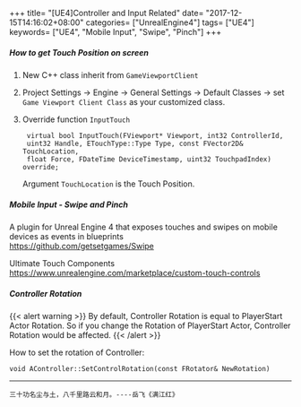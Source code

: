 +++
title= "[UE4]Controller and Input Related"
date= "2017-12-15T14:16:02+08:00"
categories= ["UnrealEngine4"]
tags= ["UE4"]
keywords= ["UE4", "Mobile Input", "Swipe", "Pinch"]
+++

##### How to get Touch Position on screen

1. New C++ class inherit from `GameViewportClient`

2. Project Settings -> Engine -> General Settings -> Default Classes -> set `Game Viewport Client Class` as your customized class.

3. Override function `InputTouch`

		virtual bool InputTouch(FViewport* Viewport, int32 ControllerId, 
		uint32 Handle, ETouchType::Type Type, const FVector2D& TouchLocation, 
		float Force, FDateTime DeviceTimestamp, uint32 TouchpadIndex) override;
		
	Argument `TouchLocation` is the Touch Position.
	
##### Mobile Input - Swipe and Pinch

A plugin for Unreal Engine 4 that exposes touches and swipes on mobile devices as events in blueprints  
https://github.com/getsetgames/Swipe

Ultimate Touch Components  
https://www.unrealengine.com/marketplace/custom-touch-controls

##### Controller Rotation

{{< alert warning >}}
By default, Controller Rotation is equal to PlayerStart Actor Rotation. So if you change the Rotation of PlayerStart Actor, Controller Rotation would be affected.
{{< /alert >}}

How to set the rotation of Controller:

	void AController::SetControlRotation(const FRotator& NewRotation)

***
`三十功名尘与土，八千里路云和月。----岳飞《满江红》`